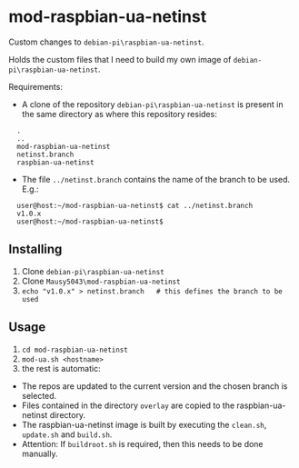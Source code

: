 # mod-raspbian-ua-netinst
Custom changes to `debian-pi\raspbian-ua-netinst`.

Holds the custom files that I need to build my own image of `debian-pi\raspbian-ua-netinst`.

Requirements:
- A clone of the repository `debian-pi\raspbian-ua-netinst` is present in the
same directory as where this repository resides:

```
  .
  ..
  mod-raspbian-ua-netinst
  netinst.branch
  raspbian-ua-netinst
```
- The file `../netinst.branch` contains the name of the branch to be used. E.g.:

```
  user@host:~/mod-raspbian-ua-netinst$ cat ../netinst.branch
  v1.0.x
  user@host:~/mod-raspbian-ua-netinst$
```

## Installing
1. Clone `debian-pi\raspbian-ua-netinst`
2. Clone `Mausy5043\mod-raspbian-ua-netinst`
3. `echo "v1.0.x" > netinst.branch   # this defines the branch to be used`

## Usage
1. `cd mod-raspbian-ua-netinst`
2. `mod-ua.sh <hostname>`
3. the rest is automatic:
  - The repos are updated to the current version and the chosen branch is selected.
  - Files contained in the directory `overlay` are copied to the raspbian-ua-netinst directory.
  - The raspbian-ua-netinst image is built by executing the `clean.sh`, `update.sh` and `build.sh`.
  - Attention: If `buildroot.sh` is required, then this needs to be done manually.
